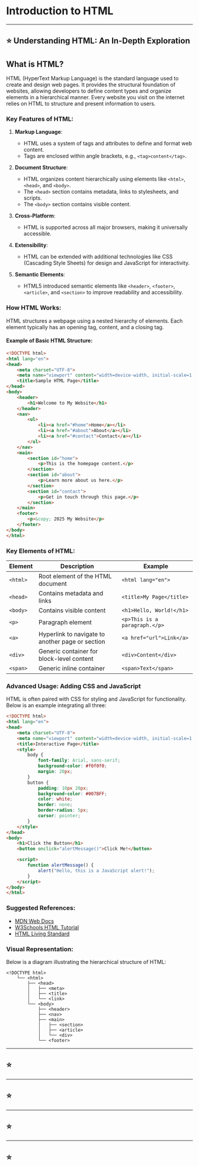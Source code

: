 # Introduction to HTML

---
## ⭐️ Understanding HTML: An In-Depth Exploration

## What is HTML?
HTML (HyperText Markup Language) is the standard language used to create and design web pages. It provides the structural foundation of websites, allowing developers to define content types and organize elements in a hierarchical manner. Every website you visit on the internet relies on HTML to structure and present information to users.

### Key Features of HTML:
1. **Markup Language**:
   - HTML uses a system of tags and attributes to define and format web content.
   - Tags are enclosed within angle brackets, e.g., `<tag>content</tag>`.

2. **Document Structure**:
   - HTML organizes content hierarchically using elements like `<html>`, `<head>`, and `<body>`.
   - The `<head>` section contains metadata, links to stylesheets, and scripts.
   - The `<body>` section contains visible content.

3. **Cross-Platform**:
   - HTML is supported across all major browsers, making it universally accessible.

4. **Extensibility**:
   - HTML can be extended with additional technologies like CSS (Cascading Style Sheets) for design and JavaScript for interactivity.

5. **Semantic Elements**:
   - HTML5 introduced semantic elements like `<header>`, `<footer>`, `<article>`, and `<section>` to improve readability and accessibility.

### How HTML Works:
HTML structures a webpage using a nested hierarchy of elements. Each element typically has an opening tag, content, and a closing tag.

#### Example of Basic HTML Structure:
```html
<!DOCTYPE html>
<html lang="en">
<head>
    <meta charset="UTF-8">
    <meta name="viewport" content="width=device-width, initial-scale=1.0">
    <title>Sample HTML Page</title>
</head>
<body>
    <header>
        <h1>Welcome to My Website</h1>
    </header>
    <nav>
        <ul>
            <li><a href="#home">Home</a></li>
            <li><a href="#about">About</a></li>
            <li><a href="#contact">Contact</a></li>
        </ul>
    </nav>
    <main>
        <section id="home">
            <p>This is the homepage content.</p>
        </section>
        <section id="about">
            <p>Learn more about us here.</p>
        </section>
        <section id="contact">
            <p>Get in touch through this page.</p>
        </section>
    </main>
    <footer>
        <p>&copy; 2025 My Website</p>
    </footer>
</body>
</html>
```

### Key Elements of HTML:
| Element | Description                                      | Example                        |
|---------|--------------------------------------------------|--------------------------------|
| `<html>`| Root element of the HTML document                | `<html lang="en">`           |
| `<head>`| Contains metadata and links                     | `<title>My Page</title>`      |
| `<body>`| Contains visible content                        | `<h1>Hello, World!</h1>`      |
| `<p>`   | Paragraph element                               | `<p>This is a paragraph.</p>` |
| `<a>`   | Hyperlink to navigate to another page or section| `<a href="url">Link</a>`     |
| `<div>` | Generic container for block-level content       | `<div>Content</div>`          |
| `<span>`| Generic inline container                        | `<span>Text</span>`           |

### Advanced Usage: Adding CSS and JavaScript
HTML is often paired with CSS for styling and JavaScript for functionality. Below is an example integrating all three:

```html
<!DOCTYPE html>
<html lang="en">
<head>
    <meta charset="UTF-8">
    <meta name="viewport" content="width=device-width, initial-scale=1.0">
    <title>Interactive Page</title>
    <style>
        body {
            font-family: Arial, sans-serif;
            background-color: #f0f0f0;
            margin: 20px;
        }
        button {
            padding: 10px 20px;
            background-color: #007BFF;
            color: white;
            border: none;
            border-radius: 5px;
            cursor: pointer;
        }
    </style>
</head>
<body>
    <h1>Click the Button</h1>
    <button onclick="alertMessage()">Click Me!</button>

    <script>
        function alertMessage() {
            alert("Hello, this is a JavaScript alert!");
        }
    </script>
</body>
</html>
```

### Suggested References:
- [MDN Web Docs](https://developer.mozilla.org/en-US/docs/Web/HTML)
- [W3Schools HTML Tutorial](https://www.w3schools.com/html/)
- [HTML Living Standard](https://html.spec.whatwg.org/)

### Visual Representation:
Below is a diagram illustrating the hierarchical structure of HTML:

```plaintext
<!DOCTYPE html>
    └── <html>
        ├── <head>
        │   ├── <meta>
        │   ├── <title>
        │   └── <link>
        └── <body>
            ├── <header>
            ├── <nav>
            ├── <main>
            │   ├── <section>
            │   ├── <article>
            │   └── <div>
            └── <footer>
```

---
## ⭐️ 

---
## ⭐️ 

---
## ⭐️ 

---
## ⭐️ 


